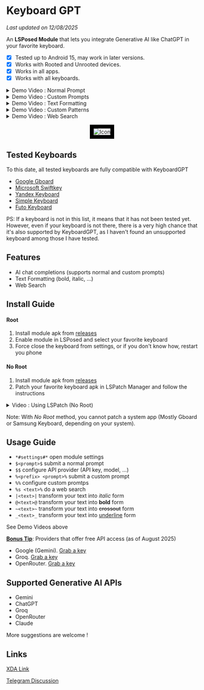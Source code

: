 
# Keyboard GPT
*Last updated on 12/08/2025*

An **LSPosed Module** that lets you integrate Generative AI like ChatGPT in your favorite keyboard.

- [x] Tested up to Android 15, may work in later versions.
- [x] Works with Rooted and Unrooted devices.
- [x] Works in all apps.
- [x] Works with all keyboards.

<details>  
  <summary>Demo Video : Normal Prompt</summary>  



https://github.com/user-attachments/assets/bc054498-7aa6-4834-bf54-41d5e2b785b6



</details>  

<details>  
  <summary>Demo Video : Custom Prompts</summary>  



https://github.com/user-attachments/assets/ae3a4aff-3744-4b16-a3eb-18da2b5c1f3c



</details>  

<details>  
  <summary>Demo Video : Text Formatting</summary>  


https://github.com/user-attachments/assets/27043163-9920-48e3-bb02-0f68803d0be7



</details>  


<details>  
  <summary>Demo Video : Custom Patterns</summary>  


https://github.com/user-attachments/assets/80e9abab-7a4b-404e-9777-2d22436ce5e2



</details>  

<details>  
  <summary>Demo Video : Web Search</summary>  


https://github.com/user-attachments/assets/4cbf9088-0fb2-45d1-9a89-c0c72c1aff6e


</details>  

<p align="center">  
  <img src="demo/icon_border.png" alt="Icon" style="border: 10px solid black;"/>  
</p>  

## Tested Keyboards

To this date, all tested keyboards are fully compatible with KeyboardGPT
- [Google Gboard](https://play.google.com/store/apps/details?id=com.google.android.inputmethod.latin)
- [Microsoft Swiftkey](https://play.google.com/store/apps/details?id=com.touchtype.swiftkey)
- [Yandex Keyboard](ru.yandex.androidkeyboard)
- [Simple Keyboard](https://play.google.com/store/apps/details?id=rkr.simplekeyboard.inputmethod)
- [Futo Keyboard](https://play.google.com/store/apps/details?id=org.futo.inputmethod.latin.playstore)

PS: If a keyboard is not in this list, it means that it has not been tested yet.
However, even if your keyboard is not there, there is a very high chance that it's also supported by KeyboardGPT, as I haven't found an unsupported keyboard among those I have tested.

## Features

- AI chat completions (supports normal and custom prompts)
- Text Formatting (bold, italic, ...)
- Web Search

## Install Guide

#### Root
1. Install module apk from [releases](https://github.com/Mino260806/KeyboardGPT/releases/)
2. Enable module in LSPosed and select your favorite keyboard
3. Force close the keyboard from settings, or if you don't know how, restart you phone

#### No Root
1. Install module apk from [releases](https://github.com/Mino260806/KeyboardGPT/releases/)
2. Patch your favorite keyboard apk in LSPatch Manager and follow the instructions

<details>  
  <summary>Video : Using LSPatch (No Root)</summary>  


https://github.com/user-attachments/assets/ebacb5e4-08fb-45ff-8dcd-4d9b8f9232a0



</details>

Note: With *No Root* method, you cannot patch a system app (Mostly Gboard or Samsung Keyboard, depending on your system).

## Usage Guide

- `*#settings#*` open module settings
- `$<prompt>$` submit a normal prompt
- `$$` configure API provider (API key, model, ...)
- `%<prefix> <prompt>%` submit a custom prompt
- `%%` configure custom promtps
- `%s <text>%` do a web search
- `|<text>|` transform your text into *italic* form
- `@<text>@` transform your text into **bold** form
- `~<text>~` transform your text into ~~crossout~~ form
- `_<text>_` transform your text into <u>underline</u> form

See Demo Videos above

**<u>Bonus Tip</u>**:  Providers that offer free API access (as of August 2025)
+ Google (Gemini). [Grab a key](https://aistudio.google.com/app/apikey)
+ Groq. [Grab a key](https://console.groq.com/keys)
+ OpenRouter. [Grab a key](https://openrouter.ai/settings/keys)

## Supported Generative AI APIs

- Gemini
- ChatGPT
- Groq
- OpenRouter
- Claude

More suggestions are welcome !

## Links
[XDA Link](https://xdaforums.com/t/mod-xposed-integrate-generative-ai-like-chatgpt-in-keyboard.4683421/)

[Telegram Discussion](https://t.me/keyboard_gpt)
